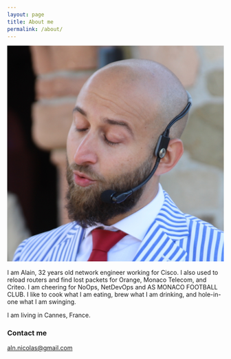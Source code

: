 ```yaml
---
layout: page
title: About me
permalink: /about/
---
```


![My helpful screenshot](/images/blowinginthewind.jpg)

I am Alain, 32 years old network engineer working for Cisco. I also used to reload routers and find lost packets for Orange, Monaco Telecom, and Criteo. I am cheering for NoOps, NetDevOps and AS MONACO FOOTBALL CLUB. I like to cook what I am eating, brew what I am drinking, and hole-in-one what I am swinging.

I am living in Cannes, France.


### Contact me

[aln.nicolas@gmail.com](mailto:aln.nicolas@gmail.com)
